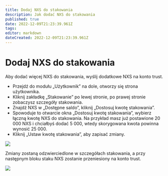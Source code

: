 ```yaml
---
title: Dodaj NXS do stakowania
description: Jak dodać NXS do stakowania
published: true
date: 2022-12-09T21:23:39.961Z
tags: 
editor: markdown
dateCreated: 2022-12-09T21:23:39.961Z
---
```


# Dodaj NXS do stakowania

Aby dodać więcej NXS do stakowania, wyślij dodatkowe NXS na konto trust.



* Przejdź do modułu „Użytkownik” na dole, otworzy się strona użytkownika.
* Kliknij zakładkę „Stakowanie” po lewej stronie, po prawej stronie zobaczysz szczegóły stakowania.
* Znajdź NXS w „Dostępne saldo”, kliknij „Dostosuj kwotę stakowania”.
* Spowoduje to otwarcie okna „Dostosuj kwotę stakowania”, wybierz łączną kwotę NXS do stakowania. Na przykład masz już postawione 20 000 NXS i chciałbyś dodać 5 000, wtedy skorygowana kwota powinna wynosić 25 000.
* Kliknij „Ustaw kwotę stakowania”, aby zapisać zmiany.

![](https://nexus.io/ResourceHub/images/guide/stake-guide6.png)

Zmiany zostaną odzwierciedlone w szczegółach stakowania, a przy następnym bloku staku NXS zostanie przeniesiony na konto trust.

![](https://nexus.io/ResourceHub/images/guide/stake-guide7.png)